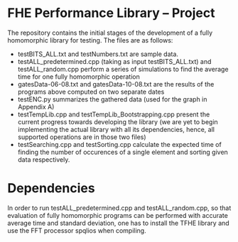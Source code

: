 # FHE Performance Library – Project
The repository contains the initial stages of the development of a fully homomorphic library for testing.
The files are as follows:
- testBITS_ALL.txt and testNumbers.txt are sample data.
- testALL_predetermined.cpp (taking as input testBITS_ALL.txt) and testALL_random.cpp perform a series of simulations to find the average time for one fully homomorphic operation
- gatesData-06-08.txt and gatesData-10-08.txt are the results of the programs above computed on two separate dates
- testENC.py summarizes the gathered data (used for the graph in Appendix A)
- testTempLib.cpp and testTempLib_Bootstrapping.cpp present the current progress towards developing the library (we are yet to begin implementing the actual library with all its dependencies, hence, all supported operations are in those two files)
- testSearching.cpp and testSorting.cpp calculate the expected time of finding the number of occurences of a single element and sorting given data respectively.

# Dependencies
In order to run testALL_predetermined.cpp and testALL_random.cpp, so that evaluation of fully homomorphic programs can be performed with accurate average time and standard deviation, one has to install the TFHE library and use the FFT processor spqlios when compiling.
